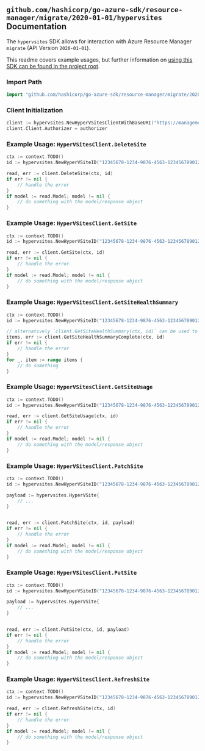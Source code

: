 
## `github.com/hashicorp/go-azure-sdk/resource-manager/migrate/2020-01-01/hypervsites` Documentation

The `hypervsites` SDK allows for interaction with Azure Resource Manager `migrate` (API Version `2020-01-01`).

This readme covers example usages, but further information on [using this SDK can be found in the project root](https://github.com/hashicorp/go-azure-sdk/tree/main/docs).

### Import Path

```go
import "github.com/hashicorp/go-azure-sdk/resource-manager/migrate/2020-01-01/hypervsites"
```


### Client Initialization

```go
client := hypervsites.NewHyperVSitesClientWithBaseURI("https://management.azure.com")
client.Client.Authorizer = authorizer
```


### Example Usage: `HyperVSitesClient.DeleteSite`

```go
ctx := context.TODO()
id := hypervsites.NewHyperVSiteID("12345678-1234-9876-4563-123456789012", "example-resource-group", "hyperVSiteValue")

read, err := client.DeleteSite(ctx, id)
if err != nil {
	// handle the error
}
if model := read.Model; model != nil {
	// do something with the model/response object
}
```


### Example Usage: `HyperVSitesClient.GetSite`

```go
ctx := context.TODO()
id := hypervsites.NewHyperVSiteID("12345678-1234-9876-4563-123456789012", "example-resource-group", "hyperVSiteValue")

read, err := client.GetSite(ctx, id)
if err != nil {
	// handle the error
}
if model := read.Model; model != nil {
	// do something with the model/response object
}
```


### Example Usage: `HyperVSitesClient.GetSiteHealthSummary`

```go
ctx := context.TODO()
id := hypervsites.NewHyperVSiteID("12345678-1234-9876-4563-123456789012", "example-resource-group", "hyperVSiteValue")

// alternatively `client.GetSiteHealthSummary(ctx, id)` can be used to do batched pagination
items, err := client.GetSiteHealthSummaryComplete(ctx, id)
if err != nil {
	// handle the error
}
for _, item := range items {
	// do something
}
```


### Example Usage: `HyperVSitesClient.GetSiteUsage`

```go
ctx := context.TODO()
id := hypervsites.NewHyperVSiteID("12345678-1234-9876-4563-123456789012", "example-resource-group", "hyperVSiteValue")

read, err := client.GetSiteUsage(ctx, id)
if err != nil {
	// handle the error
}
if model := read.Model; model != nil {
	// do something with the model/response object
}
```


### Example Usage: `HyperVSitesClient.PatchSite`

```go
ctx := context.TODO()
id := hypervsites.NewHyperVSiteID("12345678-1234-9876-4563-123456789012", "example-resource-group", "hyperVSiteValue")

payload := hypervsites.HyperVSite{
	// ...
}


read, err := client.PatchSite(ctx, id, payload)
if err != nil {
	// handle the error
}
if model := read.Model; model != nil {
	// do something with the model/response object
}
```


### Example Usage: `HyperVSitesClient.PutSite`

```go
ctx := context.TODO()
id := hypervsites.NewHyperVSiteID("12345678-1234-9876-4563-123456789012", "example-resource-group", "hyperVSiteValue")

payload := hypervsites.HyperVSite{
	// ...
}


read, err := client.PutSite(ctx, id, payload)
if err != nil {
	// handle the error
}
if model := read.Model; model != nil {
	// do something with the model/response object
}
```


### Example Usage: `HyperVSitesClient.RefreshSite`

```go
ctx := context.TODO()
id := hypervsites.NewHyperVSiteID("12345678-1234-9876-4563-123456789012", "example-resource-group", "hyperVSiteValue")

read, err := client.RefreshSite(ctx, id)
if err != nil {
	// handle the error
}
if model := read.Model; model != nil {
	// do something with the model/response object
}
```
